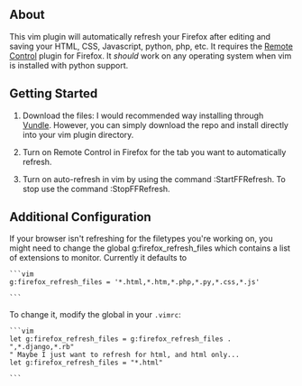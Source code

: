## About

This vim plugin will automatically refresh your Firefox after editing and
saving your HTML, CSS, Javascript, python, php, etc. It requires the [Remote
Control](https://addons.mozilla.org/en-us/firefox/addon/remote-control/) plugin for Firefox.
It _should_ work on any operating system when vim is installed with python
support.

## Getting Started

1. Download the files:
    I would recommended way installing through [Vundle](https://addons.mozilla.org/en-us/firefox/addon/remote-control/).
	However, you can simply download the repo and install directly into your vim plugin directory.

2. Turn on Remote Control in Firefox for the tab you want to automatically refresh.

3. Turn on auto-refresh in vim by using the command :StartFFRefresh. To stop
   use the command :StopFFRefresh.

## Additional Configuration

If your browser isn't refreshing for the filetypes you're working on, you might
need to change the global g:firefox_refresh_files which contains a list of
extensions to monitor. Currently it defaults to

    ```vim
    g:firefox_refresh_files = '*.html,*.htm,*.php,*.py,*.css,*.js'

    ```

To change it, modify the global in your `.vimrc`:
    
    ```vim
    let g:firefox_refresh_files = g:firefox_refresh_files . ",*.django,*.rb"
    " Maybe I just want to refresh for html, and html only...
    let g:firefox_refresh_files = "*.html"

    ```
